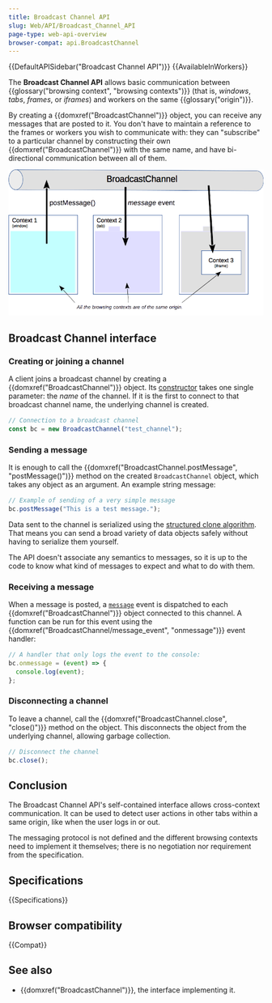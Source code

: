 ```yaml
---
title: Broadcast Channel API
slug: Web/API/Broadcast_Channel_API
page-type: web-api-overview
browser-compat: api.BroadcastChannel
---
```


{{DefaultAPISidebar("Broadcast Channel API")}} {{AvailableInWorkers}}

The **Broadcast Channel API** allows basic communication between {{glossary("browsing context", "browsing contexts")}} (that is, _windows_, _tabs_, _frames_, or _iframes_) and workers on the same {{glossary("origin")}}.

By creating a {{domxref("BroadcastChannel")}} object, you can receive any messages that are posted to it. You don't have to maintain a reference to the frames or workers you wish to communicate with: they can "subscribe" to a particular channel by constructing their own {{domxref("BroadcastChannel")}} with the same name, and have bi-directional communication between all of them.

![The principle of the Broadcast Channel API](broadcastchannel.png)

## Broadcast Channel interface

### Creating or joining a channel

A client joins a broadcast channel by creating a {{domxref("BroadcastChannel")}} object. Its [constructor](/en-US/docs/Web/API/BroadcastChannel/BroadcastChannel) takes one single parameter: the _name_ of the channel. If it is the first to connect to that broadcast channel name, the underlying channel is created.

```js
// Connection to a broadcast channel
const bc = new BroadcastChannel("test_channel");
```

### Sending a message

It is enough to call the {{domxref("BroadcastChannel.postMessage", "postMessage()")}} method on the created `BroadcastChannel` object, which takes any object as an argument. An example string message:

```js
// Example of sending of a very simple message
bc.postMessage("This is a test message.");
```

Data sent to the channel is serialized using the [structured clone algorithm](/en-US/docs/Web/API/Web_Workers_API/Structured_clone_algorithm). That means you can send a broad variety of data objects safely without having to serialize them yourself.

The API doesn't associate any semantics to messages, so it is up to the code to know what kind of messages to expect and what to do with them.

### Receiving a message

When a message is posted, a [`message`](/en-US/docs/Web/API/BroadcastChannel/message_event) event is dispatched to each {{domxref("BroadcastChannel")}} object connected to this channel. A function can be run for this event using the {{domxref("BroadcastChannel/message_event", "onmessage")}} event handler:

```js
// A handler that only logs the event to the console:
bc.onmessage = (event) => {
  console.log(event);
};
```

### Disconnecting a channel

To leave a channel, call the {{domxref("BroadcastChannel.close", "close()")}} method on the object. This disconnects the object from the underlying channel, allowing garbage collection.

```js
// Disconnect the channel
bc.close();
```

## Conclusion

The Broadcast Channel API's self-contained interface allows cross-context communication. It can be used to detect user actions in other tabs within a same origin, like when the user logs in or out.

The messaging protocol is not defined and the different browsing contexts need to implement it themselves; there is no negotiation nor requirement from the specification.

## Specifications

{{Specifications}}

## Browser compatibility

{{Compat}}

## See also

- {{domxref("BroadcastChannel")}}, the interface implementing it.
